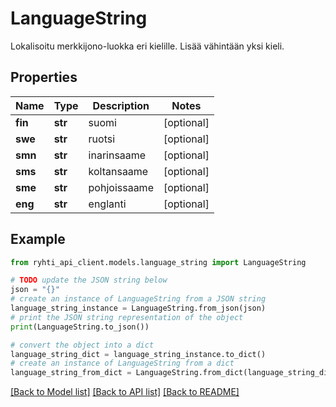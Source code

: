 # LanguageString

Lokalisoitu merkkijono-luokka eri kielille. Lisää vähintään yksi kieli.

## Properties

Name | Type | Description | Notes
------------ | ------------- | ------------- | -------------
**fin** | **str** | suomi | [optional] 
**swe** | **str** | ruotsi | [optional] 
**smn** | **str** | inarinsaame | [optional] 
**sms** | **str** | koltansaame | [optional] 
**sme** | **str** | pohjoissaame | [optional] 
**eng** | **str** | englanti | [optional] 

## Example

```python
from ryhti_api_client.models.language_string import LanguageString

# TODO update the JSON string below
json = "{}"
# create an instance of LanguageString from a JSON string
language_string_instance = LanguageString.from_json(json)
# print the JSON string representation of the object
print(LanguageString.to_json())

# convert the object into a dict
language_string_dict = language_string_instance.to_dict()
# create an instance of LanguageString from a dict
language_string_from_dict = LanguageString.from_dict(language_string_dict)
```
[[Back to Model list]](../README.md#documentation-for-models) [[Back to API list]](../README.md#documentation-for-api-endpoints) [[Back to README]](../README.md)



